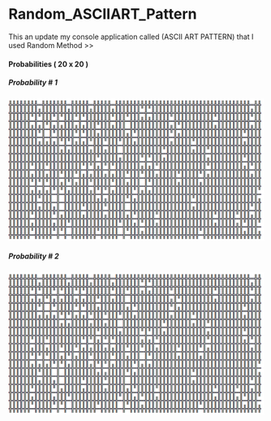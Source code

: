 # Random_ASCIIART_Pattern
This an update my console application called (ASCII ART PATTERN) that I used Random Method >>

<h4>Probabilities ( 20 x 20 )</h4>
<h5>Probability # 1</h5>
<img src="https://github.com/maankrm/Random_ASCIIART_Pattern/blob/main/00.png" width="600">
<h5>Probability # 2</h5>
<img src="https://github.com/maankrm/Random_ASCIIART_Pattern/blob/main/00.png" width="600">
